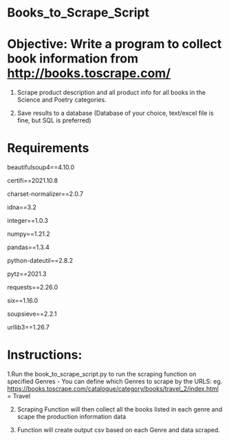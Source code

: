 # Books_to_Scrape_Script

# Objective: Write a program to collect book information from http://books.toscrape.com/ 

1. Scrape product description and all product info for all books in the Science and Poetry categories.

2. Save results to a database (Database of your choice, text/excel file is fine, but SQL is preferred)

# Requirements

beautifulsoup4==4.10.0

certifi==2021.10.8

charset-normalizer==2.0.7

idna==3.2

integer==1.0.3

numpy==1.21.2

pandas==1.3.4

python-dateutil==2.8.2

pytz==2021.3

requests==2.26.0

six==1.16.0

soupsieve==2.2.1

urllib3==1.26.7

# Instructions:

1.Run the book_to_scrape_script.py to run the scraping function on specified Genres
    - You can define which Genres to scrape by the URLS:
    eg. https://books.toscrape.com/catalogue/category/books/travel_2/index.html = Travel

2. Scraping Function will then collect all the books listed in each genre and scape the production information data

3. Function will create output csv based on each Genre and data scraped.

